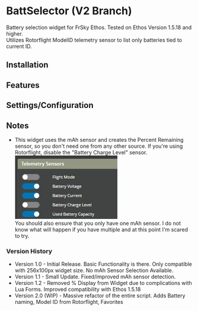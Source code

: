 # BattSelector (V2 Branch)
Battery selection widget for FrSky Ethos.  Tested on Ethos Version 1.5.18 and higher.<br>
Utilizes Rotorflight ModelID telemetry sensor to list only batteries tied to current ID.

## Installation

## Features

## Settings/Configuration

## Notes
  - This widget uses the mAh sensor and creates the Percent Remaining sensor, so you don't need one from any other source. If you're using Rotorflight, disable the "Battery Charge Level" sensor.<br>
  ![](https://github.com/BladeScraper-Designs/Ethos_BattSelector/blob/main/img/RotorflightFuel.png?raw=true)<br>
  You should also ensure that you only have one mAh sensor.  I do not know what will happen if you have multiple and at this point I'm scared to try.
  

### Version History
  - Version 1.0 - Initial Release.  Basic Functionality is there.  Only compatible with 256x100px widget size.  No mAh Sensor Selection Available.
  - Version 1.1 - Small Update.  Fixed/improved mAh sensor detection.
  - Version 1.2 - Removed % Display from Widget due to complications with Lua Forms.  Improved compatibility with Ethos 1.5.18
  - Version 2.0 (WIP) - Massive refactor of the entire script.  Adds Battery naming, Model ID from Rotorflight, Favorites